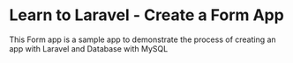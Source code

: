 # Learn to Laravel - Create a Form App

This Form app is a sample app to demonstrate the process of creating an app with Laravel and Database with MySQL
